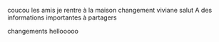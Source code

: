 coucou les amis je rentre à la maison 
changement viviane salut 
A des informations importantes à partagers

changements hellooooo